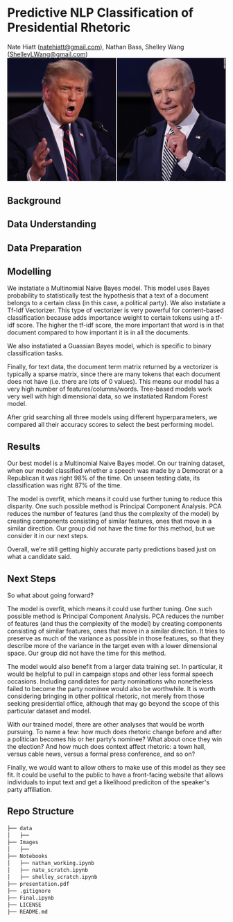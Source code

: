 # Predictive NLP Classification of Presidential Rhetoric
Nate Hiatt (natehiatt@gmail.com), Nathan Bass, Shelley Wang (ShelleyLWang@gmail.com) 
![ReadMe header](images/readmeheader.png)

## Background

## Data Understanding


## Data Preparation

## Modelling
We instatiate a Multinomial Naive Bayes model. This model uses Bayes probability to statistically test the hypothesis that a text of a document belongs to a certain class (in this case, a political party). We also instatiate a Tf-Idf Vectorizer. This type of vectorizer is very powerful for content-based classification because adds importance weight to certain tokens using a tf-idf score. The higher the tf-idf score, the more important that word is in that document compared to how important it is in all the documents. 

We also instatiated a Guassian Bayes model, which is specific to binary classification tasks.

Finally, for text data, the document term matrix returned by a vectorizer is typically a sparse matrix, since there are many tokens that each document does not have (i.e. there are lots of 0 values). This means our model has a very high number of features/columns/words. Tree-based models work very well with high dimensional data, so we instatiated Random Forest model.

After grid searching all three models using different hyperparameters, we compared all their accuracy scores to select the best performing model.


## Results
Our best model is a Multinomial Naive Bayes model. On our training dataset, when our model classified whether a speech was made by a Democrat or a Republican it was right 98% of the time. On unseen testing data, its classification was right 87% of the time.

The model is overfit, which means it could use further tuning to reduce this disparity. One such possible method is Principal Component Analysis. PCA reduces the number of features (and thus the complexity of the model) by creating components consisting of similar features, ones that move in a similar direction. Our group did not have the time for this method, but we consider it in our next steps.

Overall, we’re still getting highly accurate party predictions based just on what a candidate said.

## Next Steps
So what about going forward?

The model is overfit, which means it could use further tuning. One such possible method is Principal Component Analysis. PCA reduces the number of features (and thus the complexity of the model) by creating components consisting of similar features, ones that move in a similar direction. It tries to preserve as much of the variance as possible in those features, so that they describe more of the variance in the target even with a lower dimensional space. Our group did not have the time for this method.

The model would also benefit from a larger data training set. In particular, it would be helpful to pull in campaign stops and other less formal speech occasions. Including candidates for party nominations who nonetheless failed to become the party nominee would also be worthwhile. It is worth considering bringing in other political rhetoric, not merely from those seeking presidential office, although that may go beyond the scope of this particular dataset and model.

With our trained model, there are other analyses that would be worth pursuing. To name a few: how much does rhetoric change before and after a politician becomes his or her party’s nominee? What about once they win the election? And how much does context affect rhetoric: a town hall, versus cable news, versus a formal press conference, and so on?

Finally, we would want to allow others to make use of this model as they see fit. It could be useful to the public to have a front-facing website that allows individuals to input text and get a likelihood prediciton of the speaker's party affiliation.
  
## Repo Structure
```
├── data
│   ├── 
├── Images
│   ├── 
├── Notebooks
│   ├── nathan_working.ipynb
│   ├── nate_scratch.ipynb
│   ├── shelley_scratch.ipynb
├── presentation.pdf
├── .gitignore
├── Final.ipynb
├── LICENSE
├── README.md
```
